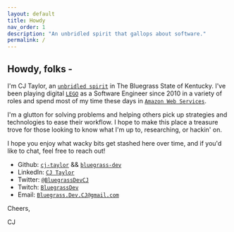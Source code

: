 ```yaml
---
layout: default
title: Howdy
nav_order: 1
description: "An unbridled spirit that gallops about software."
permalink: /
---
```


## Howdy, folks -

I'm CJ Taylor, an [`unbridled spirit`](https://kentucky.gov/about/pages/unbridledspirit.aspx) in The Bluegrass State of Kentucky. I've been playing digital [`LEGO`](https://www.lego.com/en-us) as a Software Engineer since 2010 in a variety of roles and spend most of my time these days in [`Amazon Web Services`](https://aws.amazon.com/).

I'm a glutton for solving problems and helping others pick up strategies and technologies to ease their workflow. I hope to make this place a treasure trove for those looking to know what I'm up to, researching, or hackin' on.

I hope you enjoy what wacky bits get stashed here over time, and if you'd like to chat, feel free to reach out!

- Github: [`cj-taylor`](https://github.com/cj-taylor) && [`bluegrass-dev`](https://github.com/bluegrass-dev)
- LinkedIn: [`CJ Taylor`](https://www.linkedin.com/in/cj-taylor/)
- Twitter: [`@BluegrassDevCJ`](https://twitter.com/BluegrassDevCJ)
- Twitch: [`BluegrassDev`](http://twitch.tv/BluegrassDev)
- Email: [`Bluegrass.Dev.CJ@gmail.com`](mailto:Bluegrass.Dev.CJ@gmail.com)

Cheers,

CJ
